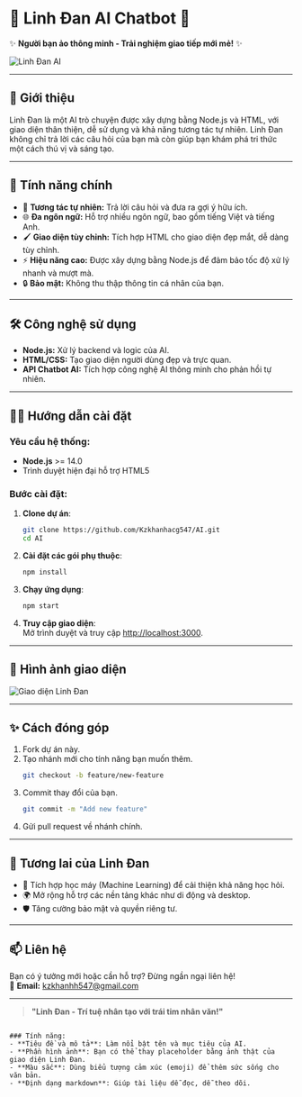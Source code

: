 # 🌟 **Linh Đan AI Chatbot** 🌟  
✨ **Người bạn ảo thông minh - Trải nghiệm giao tiếp mới mẻ!** ✨  

![Linh Đan AI](https://via.placeholder.com/1000x300?text=Linh+Đan+AI)  

---

## 🚀 **Giới thiệu**  

Linh Đan là một AI trò chuyện được xây dựng bằng Node.js và HTML, với giao diện thân thiện, dễ sử dụng và khả năng tương tác tự nhiên. Linh Đan không chỉ trả lời các câu hỏi của bạn mà còn giúp bạn khám phá tri thức một cách thú vị và sáng tạo.

---

## 🎯 **Tính năng chính**  

- 🤖 **Tương tác tự nhiên:** Trả lời câu hỏi và đưa ra gợi ý hữu ích.  
- 🌐 **Đa ngôn ngữ:** Hỗ trợ nhiều ngôn ngữ, bao gồm tiếng Việt và tiếng Anh.  
- 🖌️ **Giao diện tùy chỉnh:** Tích hợp HTML cho giao diện đẹp mắt, dễ dàng tùy chỉnh.  
- ⚡ **Hiệu năng cao:** Được xây dựng bằng Node.js để đảm bảo tốc độ xử lý nhanh và mượt mà.  
- 🔒 **Bảo mật:** Không thu thập thông tin cá nhân của bạn.  

---

## 🛠️ **Công nghệ sử dụng**  

- **Node.js:** Xử lý backend và logic của AI.  
- **HTML/CSS:** Tạo giao diện người dùng đẹp và trực quan.  
- **API Chatbot AI:** Tích hợp công nghệ AI thông minh cho phản hồi tự nhiên.  

---

## 🧑‍💻 **Hướng dẫn cài đặt**  

### Yêu cầu hệ thống:  
- **Node.js** >= 14.0  
- Trình duyệt hiện đại hỗ trợ HTML5  

### Bước cài đặt:  
1. **Clone dự án**:  
   ```bash
   git clone https://github.com/Kzkhanhacg547/AI.git
   cd AI
   ```
2. **Cài đặt các gói phụ thuộc**:  
   ```bash
   npm install
   ```
3. **Chạy ứng dụng**:  
   ```bash
   npm start
   ```
4. **Truy cập giao diện**:  
   Mở trình duyệt và truy cập [http://localhost:3000](http://localhost:3000).  

---

## 🎨 **Hình ảnh giao diện**  

![Giao diện Linh Đan](https://imgur.com/YUDhOJd)  

---

## ✨ **Cách đóng góp**  

1. Fork dự án này.  
2. Tạo nhánh mới cho tính năng bạn muốn thêm.  
   ```bash
   git checkout -b feature/new-feature
   ```
3. Commit thay đổi của bạn.  
   ```bash
   git commit -m "Add new feature"
   ```
4. Gửi pull request về nhánh chính.  

---

## 🌟 **Tương lai của Linh Đan**  

- 🌟 Tích hợp học máy (Machine Learning) để cải thiện khả năng học hỏi.  
- 🌍 Mở rộng hỗ trợ các nền tảng khác như di động và desktop.  
- 🛡️ Tăng cường bảo mật và quyền riêng tư.  

---

## 📫 **Liên hệ**  

Bạn có ý tưởng mới hoặc cần hỗ trợ? Đừng ngần ngại liên hệ!  
📧 **Email:** kzkhanhh547@gmail.com

---

> **"Linh Đan - Trí tuệ nhân tạo với trái tim nhân văn!"**  
```

### Tính năng:  
- **Tiêu đề và mô tả**: Làm nổi bật tên và mục tiêu của AI.  
- **Phần hình ảnh**: Bạn có thể thay placeholder bằng ảnh thật của giao diện Linh Đan.  
- **Màu sắc**: Dùng biểu tượng cảm xúc (emoji) để thêm sức sống cho văn bản.  
- **Định dạng markdown**: Giúp tài liệu dễ đọc, dễ theo dõi. 
